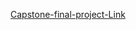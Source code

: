 [Capstone-final-project-Link](https://public.tableau.com/views/Capstone-Project-HarnessingDataAnalytics/CapstoneOverview?:language=en&:display_count=y&:origin=viz_share_link)
